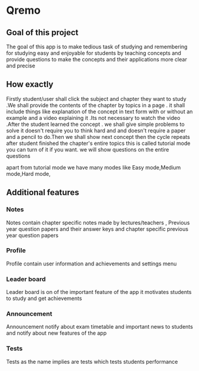# Qremo

## Goal of this project
The goal of this app is to make tedious task of studying and remembering for studying easy and enjoyable for students by teaching concepts and provide questions to make the concepts and their applications more clear and precise 

## How exactly
Firstly student/user shall click the subject and chapter they want to study .We shall provide the contents of the chapter by topics in a page . it shall include things like explanation of the concept in text form with or without an example and a video explaining it .Its not necessary to watch the video .After the student learned the concept . we shall give simple problems to solve it doesn't require you to think hard and and doesn't require a paper and a pencil to do.Then we shall show next concept then the cycle repeats after student finished the chapter's entire topics this is called tutorial mode you can turn of it if you want. we will show questions on the entire questions 

apart from tutorial mode we have many modes like Easy mode,Medium mode,Hard mode,

## Additional features
### Notes
Notes contain chapter specific notes made by lectures/teachers , Previous year question papers and their answer keys and chapter specific previous year question papers
### Profile
Profile contain user information and achievements and settings menu
### Leader board
Leader board is on of the important feature of the app it motivates students to study and get achievements
### Announcement
Announcement notify about exam timetable and important news to students and notify about new features of the app
### Tests
Tests as the name implies are tests which tests students performance


